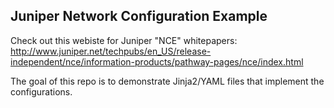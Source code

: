 ## Juniper Network Configuration Example

Check out this webiste for Juniper "NCE" whitepapers:
http://www.juniper.net/techpubs/en_US/release-independent/nce/information-products/pathway-pages/nce/index.html

The goal of this repo is to demonstrate Jinja2/YAML files that implement the configurations.
